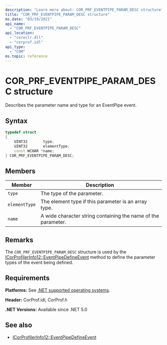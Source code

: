 ```yaml
---
description: "Learn more about: COR_PRF_EVENTPIPE_PARAM_DESC structure"
title: "COR_PRF_EVENTPIPE_PARAM_DESC structure"
ms.date: "03/19/2021"
api_name:
  - "COR_PRF_EVENTPIPE_PARAM_DESC"
api_location:
  - "coreclr.dll"
  - "corprof.idl"
api_type:
  - "COM"
ms.topic: reference
---
```

# COR_PRF_EVENTPIPE_PARAM_DESC structure

Describes the parameter name and type for an EventPipe event.

## Syntax

```cpp
typedef struct
{
    UINT32       type;
    UINT32       elementType;
    const WCHAR *name;
} COR_PRF_EVENTPIPE_PARAM_DESC;
```

## Members

|Member|Description|
|------------|-----------------|
|`type`|The type of the parameter.|
|`elementType`|The element type if this parameter is an array type.|
|`name`|A wide character string containing the name of the parameter.|

## Remarks

 The `COR_PRF_EVENTPIPE_PARAM_DESC` structure is used by the [ICorProfilerInfo12::EventPipeDefineEvent](icorprofilerinfo12-eventpipedefineevent-method.md) method to define the parameter types of the event being defined.

## Requirements

**Platforms:** See [.NET supported operating systems](https://github.com/dotnet/core/blob/main/os-lifecycle-policy.md).

**Header:** CorProf.idl, CorProf.h

**.NET Versions:** Available since .NET 5.0

## See also

- [ICorProfilerInfo12::EventPipeDefineEvent](icorprofilerinfo12-eventpipedefineevent-method.md)
